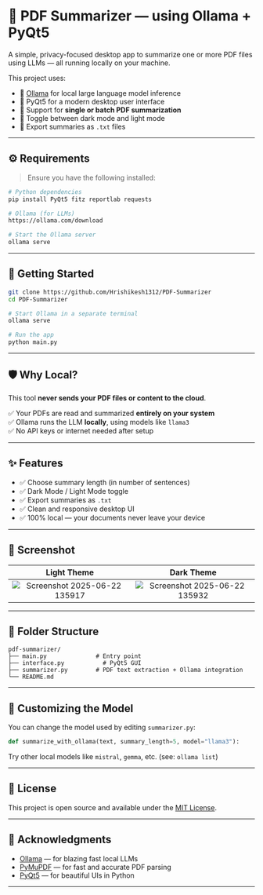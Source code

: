 # 🧠 PDF Summarizer — using Ollama + PyQt5

A simple, privacy-focused desktop app to summarize one or more PDF files using LLMs — all running locally on your machine.

This project uses:

- 🧠 [Ollama](https://ollama.com) for local large language model inference
- 🐍 PyQt5 for a modern desktop user interface
- 📄 Support for **single or batch PDF summarization**
- 🌙 Toggle between dark mode and light mode
- 📂 Export summaries as `.txt` files

---

## ⚙️ Requirements

> Ensure you have the following installed:

```bash
# Python dependencies
pip install PyQt5 fitz reportlab requests

# Ollama (for LLMs)
https://ollama.com/download

# Start the Ollama server
ollama serve
```

---

## 🚀 Getting Started

```bash
git clone https://github.com/Hrishikesh1312/PDF-Summarizer
cd PDF-Summarizer

# Start Ollama in a separate terminal
ollama serve

# Run the app
python main.py
```

---

## 🛡️ Why Local?

This tool **never sends your PDF files or content to the cloud**.

✅ Your PDFs are read and summarized **entirely on your system**\
✅ Ollama runs the LLM **locally**, using models like `llama3`\
✅ No API keys or internet needed after setup

---

## ✨ Features

- ✅ Choose summary length (in number of sentences)
- ✅ Dark Mode / Light Mode toggle
- ✅ Export summaries as `.txt`
- ✅ Clean and responsive desktop UI
- ✅ 100% local — your documents never leave your device

---

## 👤 Screenshot

Light Theme             |  Dark Theme
:-------------------------:|:-------------------------:
![Screenshot 2025-06-22 135917](https://github.com/user-attachments/assets/e08b1047-f3de-4c6c-872c-7e2cf5b0a594)  |  ![Screenshot 2025-06-22 135932](https://github.com/user-attachments/assets/d45f0039-a317-47e7-a691-0645f58b0ccd)

---

## 📂 Folder Structure

```
pdf-summarizer/
├── main.py              # Entry point
├── interface.py           # PyQt5 GUI
├── summarizer.py        # PDF text extraction + Ollama integration
└── README.md
```

---

## 🧠 Customizing the Model

You can change the model used by editing `summarizer.py`:

```python
def summarize_with_ollama(text, summary_length=5, model="llama3"):
```

Try other local models like `mistral`, `gemma`, etc. (see: `ollama list`)

---

## 📜 License

This project is open source and available under the [MIT License](LICENSE).

---

## 🙌 Acknowledgments

- [Ollama](https://ollama.com) — for blazing fast local LLMs
- [PyMuPDF](https://pymupdf.readthedocs.io/) — for fast and accurate PDF parsing
- [PyQt5](https://doc.qt.io/qtforpython/) — for beautiful UIs in Python

---


